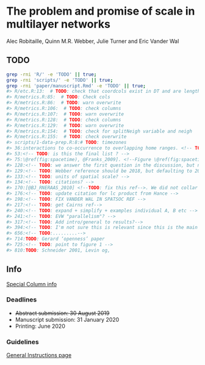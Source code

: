 
<!-- README.md is generated from README.Rmd. Please edit that file -->

# The problem and promise of scale in multilayer networks

Alec Robitaille, Quinn M.R. Webber, Julie Turner and Eric Vander Wal

## TODO

``` bash
grep -rni 'R/' -e 'TODO' || true;
grep -rni 'scripts/' -e 'TODO' || true;
grep -rni 'paper/manuscript.Rmd' -e 'TODO' || true;
#> R/etc.R:13:  # TODO: check that coordcols exist in DT and are length two
#> R/metrics.R:85:  # TODO: Check cols
#> R/metrics.R:86:  # TODO: warn overwrite 
#> R/metrics.R:106:  # TODO: check columns
#> R/metrics.R:107:  # TODO: warn overwrite
#> R/metrics.R:128:  # TODO: check columns
#> R/metrics.R:129:  # TODO: warn overwrite
#> R/metrics.R:154:  # TODO: check for splitNeigh variable and neigh
#> R/metrics.R:155:  # TODO: check overwrite
#> scripts/1-data-prep.R:8:# TODO: timezones
#> 36:interactions to co-occurrence to overlapping home ranges. <!-- TODO: add
#> 53:<!-- TODO: is this the final list ? -->
#> 75:\@ref(fig:spacetime), @Franks_2009]. <!--Figure \@ref(fig:spacetime) TODO:
#> 128:<!-- TODO: we answer the first question in the discussion, but not the second-->
#> 129:<!-- TODO: Webber reference should be 2018, but defaulting to 2017-->
#> 133:<!-- TODO: units of spatial scale? --> 
#> 134:<!-- TODO: citations? -->
#> 170:[@BJ_RNERAAS_2010] <!--TODO: fix this ref-->. We did not collar all caribou in
#> 176:<!-- TODO: update citation for lc product from Hance --> 
#> 198:<!-- TODO: FIX VANDER WAL IN SPATSOC REF -->
#> 217:<!-- TODO: get Cairns ref-->
#> 240:<!-- TODO: expand + simplify + examples individual A, B etc --> 
#> 241:<!-- TODO: EVW "parallelism"? -->
#> 317:<!-- TODO: Add intro/general to results?-->
#> 394:<!-- TODO: I'm not sure this is relevant since this is the main way it
#> 656:<!-- TODO:.........-->
#> 714:TODO: Gerard ‘openness’ paper 
#> 725:<!-- TODO: point to figure 1 -->
#> 810:TODO: Schneider 2001, Levin og,
```

## Info

[Special Column
info](https://academic.oup.com/CZ/pages/animal_social_system)

### Deadlines

  - ~~Abstract submission: 30 August 2019~~
  - Manuscript submission: 31 January 2020
  - Printing: June 2020

### Guidelines

[General Instructions
page](https://academic.oup.com/cz/pages/General_Instructions)
